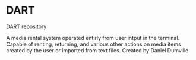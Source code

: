 # DART
DART repository

A media rental system operated entirly from user intput in the terminal. Capable of renting, returning, and various other actions on media items created by the user or imported from text files.
Created by Daniel Dumville.
